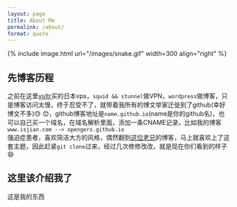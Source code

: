```yaml
---
layout: page
title: About Me
permalink: /about/
format: quote
---
```


{% include image.html url="/images/snake.gif" width=300 align="right" %}

## 先博客历程   
之前在这里[vultr](https://www.vultr.com)买的日本vps，`squid && stunnel`做VPN，`wordpress`做博客，只是博客访问太慢，终于忍受不了，就带着我所有的博文举家迁徙到了github(幸好博文不多):sweat: :blush:，github博客地址是`name.github.io`(name是你的github名)，也可以自己买一个域名，在域名解析里面，添加一条CNAME记录，比如我的博客`www.isjian.com --> opengers.github.io`  
强迫症患者，喜欢简洁大方的风格，偶然翻到[这位老兄](http://svmiller.com/)的博客，马上就喜欢上了这套主题，因此赶紧`git clone`过来，经过几次修修改改，就是现在你们看到的样子
:smile:

## 这里该介绍我了  
这是我的东西

